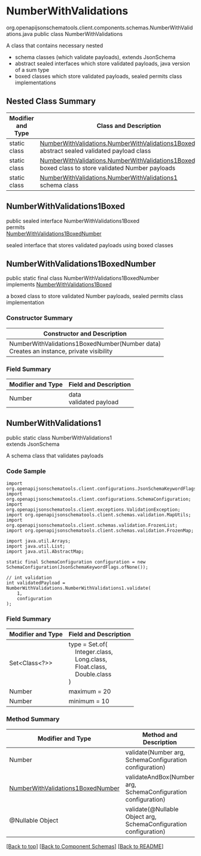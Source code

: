# NumberWithValidations
org.openapijsonschematools.client.components.schemas.NumberWithValidations.java
public class NumberWithValidations<br>

A class that contains necessary nested
- schema classes (which validate payloads), extends JsonSchema
- abstract sealed interfaces which store validated payloads, java version of a sum type
- boxed classes which store validated payloads, sealed permits class implementations

## Nested Class Summary
| Modifier and Type | Class and Description |
| ----------------- | ---------------------- |
| static class | [NumberWithValidations.NumberWithValidations1Boxed](#numberwithvalidations1boxed)<br> abstract sealed validated payload class |
| static class | [NumberWithValidations.NumberWithValidations1BoxedNumber](#numberwithvalidations1boxednumber)<br> boxed class to store validated Number payloads |
| static class | [NumberWithValidations.NumberWithValidations1](#numberwithvalidations1)<br> schema class |

## NumberWithValidations1Boxed
public sealed interface NumberWithValidations1Boxed<br>
permits<br>
[NumberWithValidations1BoxedNumber](#numberwithvalidations1boxednumber)

sealed interface that stores validated payloads using boxed classes

## NumberWithValidations1BoxedNumber
public static final class NumberWithValidations1BoxedNumber<br>
implements [NumberWithValidations1Boxed](#numberwithvalidations1boxed)

a boxed class to store validated Number payloads, sealed permits class implementation

### Constructor Summary
| Constructor and Description |
| --------------------------- |
| NumberWithValidations1BoxedNumber(Number data)<br>Creates an instance, private visibility |

### Field Summary
| Modifier and Type | Field and Description |
| ----------------- | ---------------------- |
| Number | data<br>validated payload |

## NumberWithValidations1
public static class NumberWithValidations1<br>
extends JsonSchema

A schema class that validates payloads

### Code Sample
```
import org.openapijsonschematools.client.configurations.JsonSchemaKeywordFlags;
import org.openapijsonschematools.client.configurations.SchemaConfiguration;
import org.openapijsonschematools.client.exceptions.ValidationException;
import org.openapijsonschematools.client.schemas.validation.MapUtils;
import org.openapijsonschematools.client.schemas.validation.FrozenList;
import org.openapijsonschematools.client.schemas.validation.FrozenMap;

import java.util.Arrays;
import java.util.List;
import java.util.AbstractMap;

static final SchemaConfiguration configuration = new SchemaConfiguration(JsonSchemaKeywordFlags.ofNone());

// int validation
int validatedPayload = NumberWithValidations.NumberWithValidations1.validate(
    1,
    configuration
);
```

### Field Summary
| Modifier and Type | Field and Description |
| ----------------- | ---------------------- |
| Set<Class<?>> | type = Set.of(<br/>&nbsp;&nbsp;&nbsp;&nbsp;Integer.class,<br/>&nbsp;&nbsp;&nbsp;&nbsp;Long.class,<br/>&nbsp;&nbsp;&nbsp;&nbsp;Float.class,<br/>&nbsp;&nbsp;&nbsp;&nbsp;Double.class<br/>)<br/> |
| Number | maximum = 20 |
| Number | minimum = 10 |

### Method Summary
| Modifier and Type | Method and Description |
| ----------------- | ---------------------- |
| Number | validate(Number arg, SchemaConfiguration configuration) |
| [NumberWithValidations1BoxedNumber](#numberwithvalidations1boxednumber) | validateAndBox(Number arg, SchemaConfiguration configuration) |
| @Nullable Object | validate(@Nullable Object arg, SchemaConfiguration configuration) |
[[Back to top]](#top) [[Back to Component Schemas]](../../../README.md#Component-Schemas) [[Back to README]](../../../README.md)
